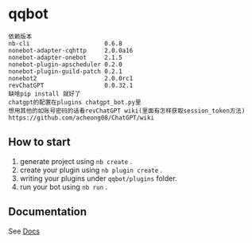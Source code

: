 # qqbot
```
依赖版本
nb-cli                     0.6.8
nonebot-adapter-cqhttp     2.0.0a16
nonebot-adapter-onebot     2.1.5
nonebot-plugin-apscheduler 0.2.0
nonebot-plugin-guild-patch 0.2.1
nonebot2                   2.0.0rc1
revChatGPT                 0.0.32.1
缺啥pip install 就好了
chatgpt的配置在plugins chatgpt_bot.py里
想用其他的如账号密码的话看revChatGPT wiki(里面有怎样获取session_token方法)
https://github.com/acheong08/ChatGPT/wiki
```
## How to start

1. generate project using `nb create` .
2. create your plugin using `nb plugin create` .
3. writing your plugins under `qqbot/plugins` folder.
4. run your bot using `nb run` .

## Documentation

See [Docs](https://v2.nonebot.dev/)
